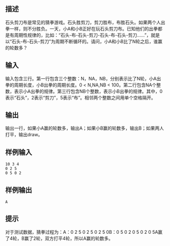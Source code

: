 ## 描述


石头剪刀布是常见的猜拳游戏。石头胜剪刀，剪刀胜布，布胜石头。如果两个人出拳一样，则不分胜负。一天，小A和小B正好在玩石头剪刀布。已知他们的出拳都是有周期性规律的，比如：“石头-布-石头-剪刀-石头-布-石头-剪刀……”，就是以“石头-布-石头-剪刀”为周期不断循环的。请问，小A和小B比了N轮之后，谁赢的轮数多？

## 输入


输入包含三行。第一行包含三个整数：N，NA，NB，分别表示比了N轮，小A出拳的周期长度，小B出拳的周期长度。0 < N,NA,NB < 100。第二行包含NA个整数，表示小A出拳的规律。第三行包含NB个整数，表示小B出拳的规律。其中，0表示“石头”，2表示“剪刀”，5表示“布”。相邻两个整数之间用单个空格隔开。

## 输出


输出一行，如果小A赢的轮数多，输出A；如果小B赢的轮数多，输出B；如果两人打平，输出draw。

## 样例输入


```
10 3 4
0 2 5
0 5 0 2
```


## 样例输出


```
A
```


## 提示


对于测试数据，猜拳过程为：A：0 2 5 0 2 5 0 2 5 0B：0 5 0 2 0 5 0 2 0 5A赢了4轮，B赢了2轮，双方打平4轮，所以A赢的轮数多。

